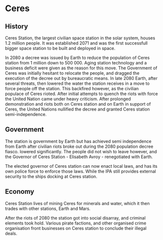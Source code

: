 # Ceres

## History

Ceres Station, the largest civilian space station in the solar system, houses
1.2 million people. It was established 2071 and was the first successfull
bigger space station to be built and deployed in space.

In 2080 a decree was issued by Earth to reduce the population of Ceres station
from 1 million down to 500 000. Aging station technology and a business deficit
were given as the reason for this move. The Government of Ceres was initially
hesitant to relocate the people, and dragged the execution of the decree out
by bureaucratic means. In late 2080 Earth, after several threats, then lowered
the water the station receives in a move to force people off the station. This
backfired however, as the civilian populace of Ceres rioted. After initial
attempts to quench the riots with force the United Nation came under heavy
criticism. After prolonged demonstration and riots both on Ceres station and
on Earth in support of Ceres, the United Nations nullified the decree and
granted Ceres station semi-independence.

## Government

The station is government by Earth but has achieved semi independence from Earth
after civilian riots broke out during the 2080 population decree fiasco.
lowered significantly. The people did not wish to leave however, and the
Governor of Ceres Station - Elisabeth Avroy - renegotiated with Earth.

The elected governor of Ceres station can now enact local laws, and has its
own police force to enforce those laws. While the IPA still provides external
security to the ships docking at Ceres station.

## Economy

Ceres Station lives of mining Ceres for minerals and water, which it then
trades with other stations, Earth and Mars.

After the riots of 2080 the station got into social disarray, and criminal
elements took hold. Various pirate factions, and other organised crime
organisation front businesses on Ceres station to conclude their illegal
deals.
